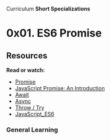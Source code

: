 Curriculum
**Short Specializations**

# 0x01. ES6 Promise

## Resources

**Read or watch:**

* [Promise](https://www.developer.mozilla.org/en-US/docs/Web/JavaScript/Reference/Global_Objects/Promise)
* [JavaScript Promise: An Introduction](https://www.web.dev/promises/)
* [Await](https://www.developer.mozilla.org/en-US/docs/Web/JavaScript/Reference/Operators/await)
* [Async](https://www.developer.mozilla.org/en-US/docs/Web/JavaScript/Reference/Statements/async_function)
* [Throw / Try](https://www.developer.mozilla.org/en-US/docs/Web/JavaScript/Reference/Statements/throw)
* [JavaScript_ES6](https://www.developer.mozilla.org/en-US/docs/Web/JavaScript/Reference)

### General Learning

